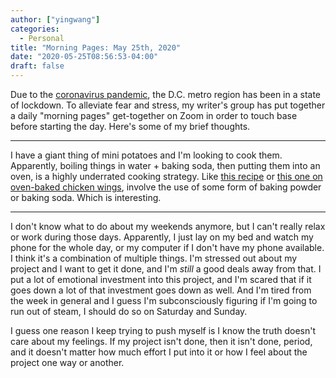 ```yaml
---
author: ["yingwang"]
categories:
  - Personal
title: "Morning Pages: May 25th, 2020"
date: "2020-05-25T08:56:53-04:00"
draft: false
---
```


Due to the [coronavirus
pandemic](https://en.wikipedia.org/wiki/2019-20_coronavirus_pandemic), the D.C.
metro region has been in a state of lockdown. To alleviate fear and stress, my
writer's group has put together a daily "morning pages" get-together on Zoom in
order to touch base before starting the day. Here's some of my brief thoughts.

---

I have a giant thing of mini potatoes and I'm looking to cook them. Apparently,
boiling things in water + baking soda, then putting them into an oven, is a
highly underrated cooking strategy. Like [this
recipe](https://www.seriouseats.com/recipes/2016/12/the-best-roast-potatoes-ever-recipe.html)
or [this one on oven-baked chicken
wings](https://thecookful.com/bake-chicken-wings-crispy/), involve the use of
some form of baking powder or baking soda. Which is interesting.

---

I don't know what to do about my weekends anymore, but I can't really relax or
work during those days. Apparently, I just lay on my bed and watch my phone for
the whole day, or my computer if I don't have my phone available. I think it's a
combination of multiple things. I'm stressed out about my project and I want to
get it done, and I'm _still_ a good deals away from that. I put a lot of
emotional investment into this project, and I'm scared that if it goes down a
lot of that investment goes down as well. And I'm tired from the week in general
and I guess I'm subconsciously figuring if I'm going to run out of steam, I
should do so on Saturday and Sunday.

I guess one reason I keep trying to push myself is I know the truth doesn't care
about my feelings. If my project isn't done, then it isn't done, period, and it
doesn't matter how much effort I put into it or how I feel about the project one
way or another.
